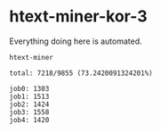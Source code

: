 # htext-miner-kor-3

Everything doing here is automated.

```
htext-miner

total: 7218/9855 (73.2420091324201%)

job0: 1303
job1: 1513
job2: 1424
job3: 1558
job4: 1420
```